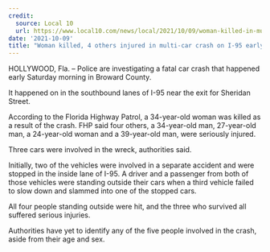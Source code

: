 ```yaml
---
credit:
  source: Local 10
  url: https://www.local10.com/news/local/2021/10/09/woman-killed-in-multi-car-crash-on-i-95-early-saturday-morning/
date: '2021-10-09'
title: "Woman killed, 4 others injured in multi-car crash on I-95 early Saturday morning"
---
```

HOLLYWOOD, Fla. – Police are investigating a fatal car crash that happened early Saturday morning in Broward County.

It happened on in the southbound lanes of I-95 near the exit for Sheridan Street.

According to the Florida Highway Patrol, a 34-year-old woman was killed as a result of the crash. FHP said four others, a 34-year-old man, 27-year-old man, a 24-year-old woman and a 39-year-old man, were seriously injured.

Three cars were involved in the wreck, authorities said.

Initially, two of the vehicles were involved in a separate accident and were stopped in the inside lane of I-95. A driver and a passenger from both of those vehicles were standing outside their cars when a third vehicle failed to slow down and slammed into one of the stopped cars.

All four people standing outside were hit, and the three who survived all suffered serious injuries.

Authorities have yet to identify any of the five people involved in the crash, aside from their age and sex.

